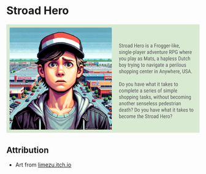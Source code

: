 # Stroad Hero

![StroadHero](stroad_hero.png)

## Attribution

- Art from [limezu.itch.io](https://limezu.itch.io/modernexteriors)
